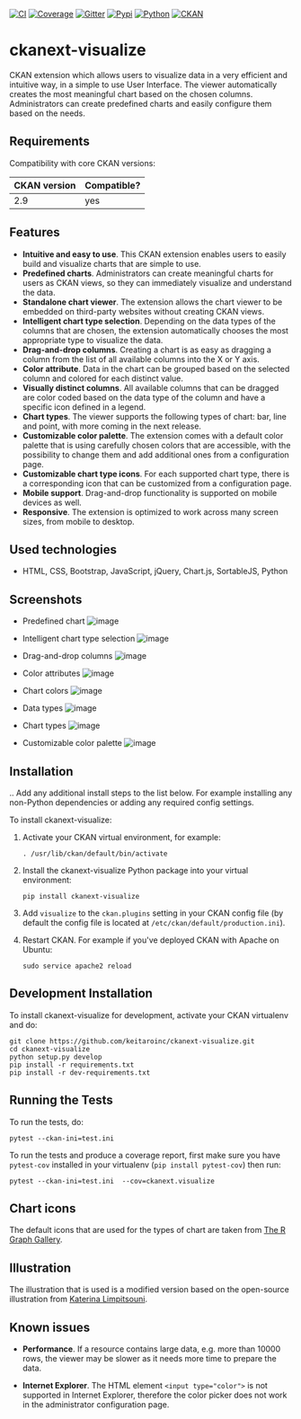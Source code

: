 [![CI][]][1] [![Coverage][]][2] [![Gitter][]][3] [![Pypi][]][4] [![Python][]][5] [![CKAN][]][6]

# ckanext-visualize

CKAN extension which allows users to visualize data in a very efficient and
intuitive way, in a simple to use User Interface. The viewer automatically
creates the most meaningful chart based on the chosen columns. Administrators
can create predefined charts and easily configure them based on the needs.

## Requirements

Compatibility with core CKAN versions:

| CKAN version | Compatible? |
| ------------ | ----------- |
| 2.9          | yes         |

## Features

- **Intuitive and easy to use**. This CKAN extension enables users to easily build and visualize charts that are simple to use.
- **Predefined charts**. Administrators can create meaningful charts for users as CKAN views, so they can immediately visualize and understand the data.
- **Standalone chart viewer**. The extension allows the chart viewer to be embedded on third-party websites without creating CKAN views.
- **Intelligent chart type selection**. Depending on the data types of the columns that are chosen, the extension automatically chooses the most appropriate type to visualize the data.
- **Drag-and-drop columns**. Creating a chart is as easy as dragging a column from the list of all available columns into the X or Y axis.
- **Color attribute**. Data in the chart can be grouped based on the selected column and colored for each distinct value.
- **Visually distinct columns**. All available columns that can be dragged are color coded based on the data type of the column and have a specific icon defined in a legend.
- **Chart types**. The viewer supports the following types of chart: bar, line and point, with more coming in the next release.
- **Customizable color palette**. The extension comes with a default color palette that is using carefully chosen colors that are accessible, with the possibility to change them and add additional ones from a configuration page.
- **Customizable chart type icons**. For each supported chart type, there is a corresponding icon that can be customized from a configuration page.
- **Mobile support**. Drag-and-drop functionality is supported on mobile devices as well.
- **Responsive**. The extension is optimized to work across many screen sizes, from mobile to desktop.

## Used technologies

- HTML, CSS, Bootstrap, JavaScript, jQuery, Chart.js, SortableJS, Python

## Screenshots

- Predefined chart
  ![image](screenshots/predefined-chart.png)

- Intelligent chart type selection
  ![image](screenshots/line-chart.png)

- Drag-and-drop columns
  ![image](screenshots/drag-and-drop.png)

- Color attributes
  ![image](screenshots/color-attributes.png)

- Chart colors
  ![image](screenshots/chart-colors.png)

- Data types
  ![image](screenshots/data-types.png)

- Chart types
  ![image](screenshots/chart-types.png)

- Customizable color palette
  ![image](screenshots/customizable-color-palette.png)

## Installation

.. Add any additional install steps to the list below.
For example installing any non-Python dependencies or adding any required
config settings.

To install ckanext-visualize:

1. Activate your CKAN virtual environment, for example:

   `. /usr/lib/ckan/default/bin/activate`

2. Install the ckanext-visualize Python package into your virtual environment:

   `pip install ckanext-visualize`

3. Add `visualize` to the `ckan.plugins` setting in your CKAN
   config file (by default the config file is located at
   `/etc/ckan/default/production.ini`).

4. Restart CKAN. For example if you've deployed CKAN with Apache on Ubuntu:

   `sudo service apache2 reload`

## Development Installation

To install ckanext-visualize for development, activate your CKAN virtualenv and
do:

    git clone https://github.com/keitaroinc/ckanext-visualize.git
    cd ckanext-visualize
    python setup.py develop
    pip install -r requirements.txt
    pip install -r dev-requirements.txt

## Running the Tests

To run the tests, do:

    pytest --ckan-ini=test.ini

To run the tests and produce a coverage report, first make sure you have
`pytest-cov` installed in your virtualenv (`pip install pytest-cov`) then run:

    pytest --ckan-ini=test.ini  --cov=ckanext.visualize

## Chart icons

The default icons that are used for the types of chart are taken from [The R Graph Gallery](https://www.r-graph-gallery.com).

## Illustration

The illustration that is used is a modified version based on the open-source illustration from [Katerina Limpitsouni](https://undraw.co/).

## Known issues

- **Performance**. If a resource contains large data, e.g. more than 10000 rows, the viewer may be slower as it needs more time to prepare the data.
- **Internet Explorer**. The HTML element `<input type="color">` is not supported in Internet Explorer, therefore the color picker does not work in the administrator configuration page.

  [ci]: https://github.com/keitaroinc/ckanext-visualize/workflows/CI/badge.svg?branch=master
  [1]: https://github.com/keitaroinc/ckanext-visualize/actions
  [coverage]: https://coveralls.io/repos/github/keitaroinc/ckanext-visualize/badge.svg?branch=master
  [2]: https://coveralls.io/github/keitaroinc/ckanext-visualize?branch=master
  [gitter]: https://badges.gitter.im/keitaroinc/ckan.svg
  [3]: https://gitter.im/keitaroinc/ckan?utm_source=badge&utm_medium=badge&utm_campaign=pr-badge
  [pypi]: https://img.shields.io/pypi/v/ckanext-visualize
  [4]: https://pypi.org/project/ckanext-visualize
  [python]: https://img.shields.io/badge/python-3.8-blue
  [5]: https://www.python.org
  [ckan]: https://img.shields.io/badge/ckan-2.9-red
  [6]: https://www.ckan.org
